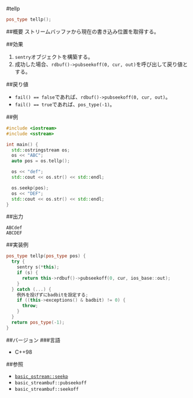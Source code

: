 #tellp
```cpp
pos_type tellp();
```

##概要
ストリームバッファから現在の書き込み位置を取得する。

##効果

1. `sentry`オブジェクトを構築する。
1. 成功した場合、`rdbuf()->pubseekoff(0, cur, out)`を呼び出して戻り値とする。

##戻り値

- `fail() == false`であれば、`rdbuf()->pubseekoff(0, cur, out)`。
- `fail() == true`であれば、`pos_type(-1)`。

##例
```cpp
#include <iostream>
#include <sstream>

int main() {
  std::ostringstream os;
  os << "ABC";
  auto pos = os.tellp();

  os << "def";
  std::cout << os.str() << std::endl;

  os.seekp(pos);
  os << "DEF";
  std::cout << os.str() << std::endl;
}
```

##出力
```
ABCdef
ABCDEF
```

##実装例
```cpp
pos_type tellp(pos_type pos) {
  try {
    sentry s(*this);
    if (s) {
      return this->rdbuf()->pubseekoff(0, cur, ios_base::out);
    }
  } catch (...) {
    例外を投げずにbadbitを設定する;
    if ((this->exceptions() & badbit) != 0) {
      throw;
    }
  }
  return pos_type(-1);
}
```

##バージョン
###言語
- C++98

##参照

- [`basic_ostream::seekp`](seekp.md)
- `basic_streambuf::pubseekoff`
- `basic_streambuf::seekoff`
